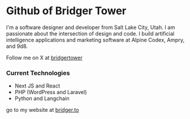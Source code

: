 # Github of Bridger Tower 

I'm a software designer and developer from Salt Lake City, Utah. I am passionate about the intersection of design and code. I build artificial intelligence applications and marketing software at Alpine Codex, Ampry, and 9d8. 

Follow me on X at [bridgertower](https://x.com/bridgertower)

### Current Technologies 

- Next JS and React
- PHP (WordPress and Laravel) 
- Python and Langchain

go to my website at [bridger.to](https://bridger.to)
